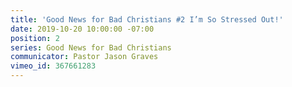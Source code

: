 ```yaml
---
title: 'Good News for Bad Christians #2 I’m So Stressed Out!'
date: 2019-10-20 10:00:00 -07:00
position: 2
series: Good News for Bad Christians
communicator: Pastor Jason Graves
vimeo_id: 367661283
---
```



